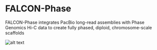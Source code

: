 # FALCON-Phase
FALCON-Phase integrates PacBio long-read assemblies with Phase Genomics Hi-C data to create fully phased, diploid, chromosome-scale scaffolds

![alt text](https://raw.githubusercontent.com/phasegenomics/FALCON-Phase/logo/img.png)
